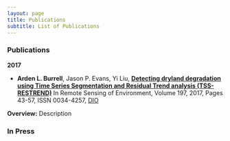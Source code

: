 ```yaml
---
layout: page
title: Publications 
subtitle: List of Publications 
---
```


### Publications

**2017**

- **Arden L. Burrell**, Jason P. Evans, Yi Liu, [**Detecting dryland degradation using Time Series Segmentation and Residual Trend analysis (TSS-RESTREND)**](http://www.sciencedirect.com/science/article/pii/S0034425717302171) In Remote Sensing of Environment, Volume 197, 2017, Pages 43-57, ISSN 0034-4257, [DIO](https://doi.org/10.1016/j.rse.2017.05.018) 

**Overview:** 
Description





### In Press 

